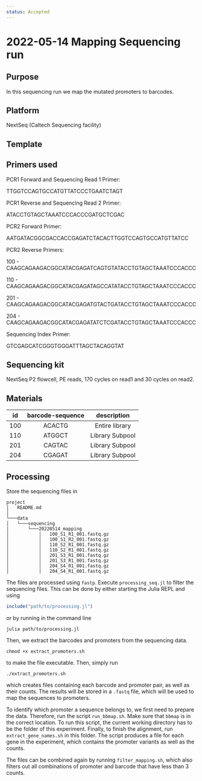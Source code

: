```yaml
---
status: Accepted
---
```


# 2022-05-14 Mapping Sequencing run

## Purpose

In this sequencing run we map the mutated promoters to barcodes.

## Platform

NextSeq (Caltech Sequencing facility)

## Template

## Primers used

PCR1 Forward and Sequencing Read 1 Primer:

TTGGTCCAGTGCCATGTTATCCCTGAATCTAGT

PCR1 Reverse and Sequencing Read 2 Primer:

ATACCTGTAGCTAAATCCCACCCGATGCTCGAC

PCR2 Forward Primer:

AATGATACGGCGACCACCGAGATCTACACTTGGTCCAGTGCCATGTTATCC

PCR2 Reverse Primers:

100 - CAAGCAGAAGACGGCATACGAGATCAGTGTATACCTGTAGCTAAATCCCACCC

110 - CAAGCAGAAGACGGCATACGAGATAGCCATATACCTGTAGCTAAATCCCACCC

201 - CAAGCAGAAGACGGCATACGAGATGTACTGATACCTGTAGCTAAATCCCACCC

204 - CAAGCAGAAGACGGCATACGAGATATCTCGATACCTGTAGCTAAATCCCACCC

Sequencing Index Primer:

GTCGAGCATCGGGTGGGATTTAGCTACAGGTAT

## Sequencing kit

NextSeq P2 flowcell, PE reads, 170 cycles on read1 and 30 cycles on read2.

## Materials

| **id** | **barcode-sequence** | **description** |
| :--: | :--: | :--: |
| 100 | ACACTG | Entire library |
| 110 | ATGGCT | Library Subpool |
| 201 | CAGTAC | Library Subpool |
| 204 | CGAGAT | Library Subpool |

## Processing
Store the sequencing files in

```
project
│   README.md  
│
└───data
│   └───sequencing
|       └───20220514_mapping
│           │   100_S1_R1_001.fastq.gz
│           │   100_S1_R2_001.fastq.gz
│           │   110_S2_R1_001.fastq.gz
│           │   110_S2_R1_001.fastq.gz
│           │   201_S3_R1_001.fastq.gz
│           │   201_S3_R1_001.fastq.gz
│           │   204_S4_R1_001.fastq.gz
│           │   204_S4_R1_001.fastq.gz

```

The files are processed using `fastp`. Execute `processing_seq.jl` to filter the sequencing files. This can be done by either starting the Julia REPL and using 

```julia
include("path/to/processing.jl")
```

or by running in the command line 

```
julia path/to/processing.jl
```


Then, we extract the barcodes and promoters from the sequencing data. 

```
chmod +x extract_promoters.sh
```

to make the file executable. Then, simply run

```
./extract_promoters.sh
```

which creates files containing each barcode and promoter pair, as well as their counts. The results will be stored in a `.fastq` file, which will be used to map the sequences to promoters.

To identify which promoter a sequence belongs to, we first need to prepare the data. Therefore, run the script `run_bbmap.sh`. Make sure that `bbmap` is in the correct location. To run this script, the current working directory has to be the folder of this experiment. Finally, to finish the alignment, run `extract_gene_names.sh` in this folder. The script produces a file for each gene in the experiment, which contains the promoter variants as well as the counts.

The files can be combined again by running `filter_mapping.sh`, which also filters out all combinations of promoter and barcode that have less than 3 counts.